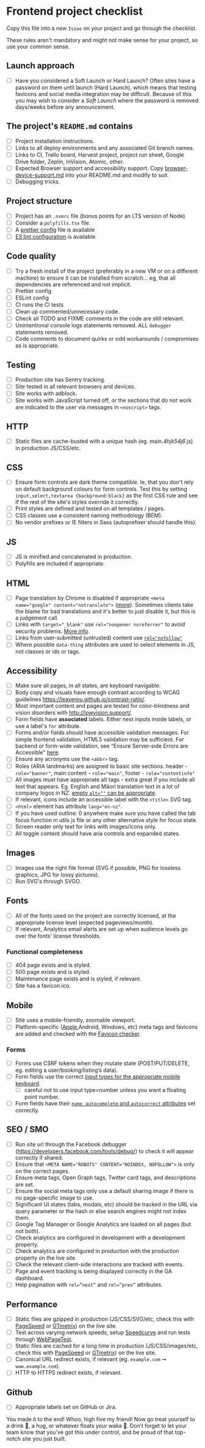 # Frontend project checklist

Copy this file into a new `Issue` on your project and go through the checklist.

These rules aren't mandatory and might not make sense for your project, so use your common sense.

## Launch approach
- [ ] Have you considered a Soft Launch or Hard Launch? Often sites have a password on them until launch (Hard Launch), which means that testing favicons and social media integration may be difficult. Because of this you may wish to consider a *Soft Launch* where the password is removed days/weeks before any announcement.

## The project's `README.md` contains

- [ ] Project installation instructions.
- [ ] Links to all deploy environments and any associated Git branch names.
- [ ] Links to CI, Trello board, Harvest project, project run sheet, Google Drive folder, Zeplin, InVision, Atomic, other.
- [ ] Expected Browser support and accessibility support. Copy [browser-device-support.md](./browser-device-support.md) into your README.md and modify to suit.
- [ ] Debugging tricks.

## Project structure

- [ ] Project has an `.nvmrc` file (bonus points for an LTS version of Node)
- [ ] Consider a `polyfills.tsx` file.
- [ ] A [prettier config](https://prettier.io/docs/en/configuration.html) file is available
- [ ] [ES lint configuration](https://github.com/springload/eslint-config-springload) is available 

## Code quality

- [ ] Try a fresh install of the project (preferably in a new VM or on a different machine) to ensure it can be installed from scratch... eg, that all dependencies are referenced and not implicit.
- [ ] Prettier config
- [ ] ESLint config
- [ ] CI runs the CI tests
- [ ] Clean up commented/unnecessary code.
- [ ] Check all TODO and FIXME comments in the code are still relevant.
- [ ] Unintentional console logs statements removed. ALL `debugger` statements removed.
- [ ] Code comments to document quirks or odd workarounds / compromises as is appropriate.

## Testing

- [ ] Production site has Sentry tracking.
- [ ] Site tested in all relevant browsers and devices.
- [ ] Site works with adblock.
- [ ] Site works with JavaScript turned off, or the sections that do not work are indicated to the user via messages in `<noscript>` tags.

## HTTP

- [ ] Static files are cache-busted with a unique hash (eg. main._4hjk54j6_.js) in production JS/CSS/etc.

##  CSS

- [ ] Ensure form controls are dark theme compatible. Ie, that you don't rely on default background colours for form controls. Test this by setting `input,select,textarea {background:black}` as the first CSS rule and see if the rest of the site's styles override it correctly.
- [ ] Print styles are defined and tested on all templates / pages.
- [ ] CSS classes use a consistent naming methodology (BEM).
- [ ] No vendor prefixes or IE filters in Sass (autoprefixer should handle this).

## JS

- [ ] JS is minified and concatenated in production.
- [ ] Polyfills are included if appropriate.

## HTML

- [ ] Page translation by Chrome is disabled if appropriate `<meta name="google" content="notranslate">` ([more](https://support.google.com/webmasters/answer/79812)). Sometimes clients take the blame for bad translations and it's better to just disable it, but this is a judgement call.
- [ ] Links with `target="_blank"` use `rel="noopener noreferrer"` to avoid security problems. [More info](https://www.jitbit.com/alexblog/256-targetblank---the-most-underestimated-vulnerability-ever/).
- [ ] Links from user-submitted (untrusted) content use [`rel="nofollow"`](https://support.google.com/webmasters/answer/96569)
- [ ] Where possible `data-thing` attributes are used to select elements in JS, not classes or ids or tags.

## Accessibility

- [ ] Make sure all pages, in all states, are keyboard navigable.
- [ ] Body copy and visuals have enough contrast according to WCAG guidelines https://leaverou.github.io/contrast-ratio/.
- [ ] Most important content and pages are tested for color-blindness and vision disorders with http://lowvision.support/.
- [ ] Form fields have **associated** labels. Either nest inputs inside labels, or use a label's `for` attribute.
- [ ] Forms and/or fields should have accessible validation messages. For simple frontend validation, HTML5 validation may be sufficient. For backend or form-wide validation, see "Ensure Server-side Errors are Accessible" [here](https://www.washington.edu/accessibility/checklist/form-validation/).
- [ ] Ensure any acronyms use the `<abbr>` tag.
- [ ] Roles (ARIA landmarks) are assigned to basic site sections.
header - `role="banner"`, main content - `role="main"`, footer - `role="contentinfo"`
- [ ] All images must have appropriate alt tags - extra great if you include all text that appears. Eg. English and Māori translation text in a lot of company logos in NZ. [empty `alt=""` can be appropriate](http://osric.com/chris/accidental-developer/2012/01/when-should-alt-text-be-blank/).
- [ ] If relevant, icons include an accessible label with the `<title>` SVG tag.
- [ ] `<html>` element has attribute `lang="en-nz"`.
- [ ] If you have used outline: 0 anywhere make sure you have called the tab focus function in utils js file or any other alternative style for focus state.
- [ ] Screen reader only text for links with images/icons only.
- [ ] All toggle content should have aria controls and expanded states.

## Images

- [ ] Images use the right file format (SVG if possible, PNG for lossless graphics, JPG for lossy pictures).
- [ ] Run SVG's through SVGO.

## Fonts

- [ ] All of the fonts used on the project are correctly licensed, at the appropriate license level (expected pageviews/month).
- [ ] If relevant, Analytics email alerts are set up when audience levels go over the fonts' license thresholds.

### Functional completeness

- [ ] 404 page exists and is styled.
- [ ] 500 page exists and is styled.
- [ ] Maintenance page exists and is styled, if relevant.
- [ ] Site has a favicon.ico.

## Mobile

- [ ] Site uses a mobile-friendly, zoomable viewport.
- [ ] Platform-specific ([Apple](https://developer.apple.com/library/safari/documentation/AppleApplications/Reference/SafariHTMLRef/Articles/MetaTags.html),Android, Windows, etc) meta tags and favicons are added and checked with the [Favicon checker](https://realfavicongenerator.net/favicon_checker).

### Forms

- [ ] Forms use CSRF tokens when they mutate state (POST/PUT/DELETE, eg. editing a user/booking/listing’s data).
- [ ] Form fields use the correct [input types for the appropriate mobile keyboard](http://baymard.com/labs/touch-keyboard-types).
  - [ ] careful not to use input type=number unless you want a floating point number.
- [ ] Form fields have their [`name`, `autocomplete` and `autocorrect` attributes](https://html.spec.whatwg.org/multipage/forms.html#attr-fe-autocomplete) set correctly.

## SEO / SMO

- [ ] Run site url through the Facebook debugger (https://developers.facebook.com/tools/debug/) to check it will appear correctly if shared.
- [ ] Ensure that `<META NAME="ROBOTS" CONTENT="NOINDEX, NOFOLLOW">` is only on the correct pages.
- [ ] Ensure meta tags, Open Graph tags, Twitter card tags, and descriptions are set.
- [ ] Ensure the social meta tags only use a default sharing image if there is no page-specific image to use.
- [ ] Significant UI states (tabs, modals, etc) should be tracked in the URL via query parameter or the hash or else search engines might not index them.
- [ ] Google Tag Manager or Google Analytics are loaded on all pages (but not both).
- [ ] Check analytics are configured in development with a development property.
- [ ] Check analytics are configured in production with the production property on the live site.
- [ ] Check the relevant client-side interactions are tracked with events.
- [ ] Page and event tracking is being displayed correctly in the GA dashboard.
- [ ] Help pagination with `rel=”next”` and `rel=”prev”` attributes.

## Performance

- [ ] Static files are gzipped in production (JS/CSS/SVG/etc, check this with [PageSpeed](https://developers.google.com/speed/pagespeed/insights/) or [GTmetrix](https://gtmetrix.com/)) on the live site. 
- [ ] Test across varying network speeds, setup [Speedcurve](https://speedcurve.com/) and run tests through [WebPageTest](http://www.webpagetest.org/).
- [ ] Static files are cached for a long time in production (JS/CSS/images/etc, check this with [PageSpeed](https://developers.google.com/speed/pagespeed/insights/) or [GTmetrix](https://gtmetrix.com/)) on the live site.
- [ ] Canonical URL redirect exists, if relevant (eg. `example.com` ➞ `www.example.com`).
- [ ] HTTP to HTTPS redirect exists, if relevant.

## Github 

- [ ] Appropriate labels set on GitHub or Jira.

You made it to the end! Whoo, high five my friend! Now go treat yourself to a drink :tropical_drink:, a hug, or whatever floats your waka :rainbow:. Don’t forget to let your team know that you’ve got this under control, and be proud of that top-notch site you just built.
